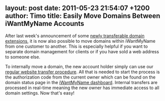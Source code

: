 layout: post
date: 2011-05-23 21:54:07 +1200
author: Timo
title: Easily Move Domains Between iWantMyName Accounts
----

After last week's announcement of some [newly transferable domain extensions](https://iwantmyname.com/blog/2011/05/free-domain-transfer-uk-nz-io-domains.html), it is now also possible to move domains within iWantMyName from one customer to another. This is especially helpful if you want to separate domain management for clients or if you have sold a web address to someone else.

To internally move a domain, the new account holder simply can use our [regular website transfer procedure](https://iwantmyname.com/domains/domain-transfer). All that is needed to start the process is the authorization code from the current owner which can be found on the domain status page in the [iWantMyName dashboard](https://iwantmyname.com/dashboard). Internal transfers are processed in real-time meaning the new owner has immediate access to all domain settings. Now that's easy!
